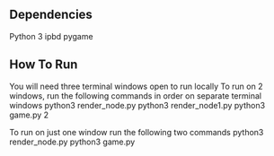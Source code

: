 Dependencies 
------------
Python 3
ipbd
pygame 

How To Run
-----------
You will need three terminal windows open to run locally
To run on 2 windows, run the following commands in order on separate terminal windows
python3 render_node.py
python3 render_node1.py
python3 game.py 2

To run on just one window run the following two commands
python3 render_node.py
python3 game.py
